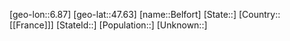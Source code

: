 ﻿---
location: [47.63,6.87]
mapzoom: [7,12] 
mapmarker: city 
type: City
tags:
- geo/City


SpocWebEntityId: 29079
isDeleted: false
confidential: public

---
[geo-lon::6.87]
[geo-lat::47.63]
[name::Belfort]
[State::]
[Country::[[France]]]
[StateId::]
[Population::]
[Unknown::]

